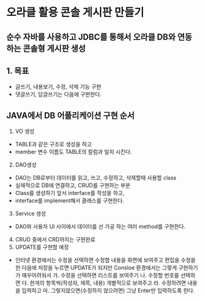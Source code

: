 # 오라클 활용 콘솔 게시판 만들기

## 순수 자바를 사용하고 JDBC를 통해서 오라클 DB와 연동하는 콘솔형 게시판 생성

## 1. 목표
* 글쓰기, 내용보기, 수정, 삭제 기능 구현
* 댓글쓰기, 답글쓰기는 다음에 구현한다.

## JAVA에서 DB 어플리케이션 구현 순서
1. VO 생성
- TABLE과 같은 구조로 생성을 하고 
- member 변수 이름도 TABLE의 칼럼과 일치 시킨다.

2. DAO생성
- DAO는 DB로부터 데이터를 읽고, 쓰고, 수정하고, 삭제할때 사용할 class
- 실제적으로 DB에 연결하고, CRUD를 구현하는 부분
- Class를 생성하기 앞서 interface를 작성을 하고,
- interface를 implement해서 클래스를 구현한다.

3. Service 생성
- DAO와 사용자 UI 사이에서 데이터를 선 가공 하는 여러 method를 구현한다.

4. CRUD 중에서 CRD까지는 구현완료
5. UPDATE를 구현할 예정
- 인터넷 환경에서는 수정을 선택하면 수정할 내용을 화면에 보여주고 편집을 수정을 한 다음에 저장을 누르면
  UPDATE가 되지만 Consloe 환경에서는 그렇게 구현하기가 매우어려워서
    가. 수정을 선택하면 리스트를 보여주기
    나. 수정할 번호를 선택하면
    다. 한개의 항목씩(작성자, 제목, 내용) 개별적으로 보여주고
    라. 수정하려면 내용을 입력하고
    마. 그렇지않으면(수정하지 않으려면) 그냥 Enter만 입력하도록 한다.
